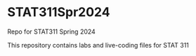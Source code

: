 # STAT311Spr2024
Repo for STAT311 Spring 2024

This repository contains labs and live-coding files for STAT 311